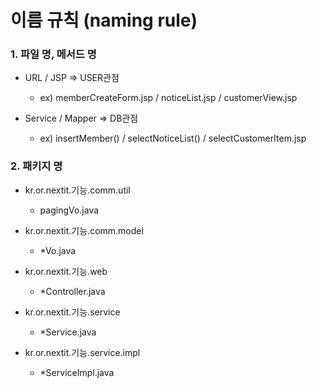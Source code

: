 # 이름 규칙 (naming rule)

### 1. 파일 명, 메서드 명

+ URL / JSP => USER관점
	- ex) memberCreateForm.jsp / noticeList.jsp / customerView.jsp

+ Service / Mapper => DB관점
	- ex) insertMember() / selectNoticeList() / selectCustomerItem.jsp


### 2. 패키지 명
+ kr.or.nextit.기능.comm.util
	- pagingVo.java

+ kr.or.nextit.기능.comm.model
	- \*Vo.java

+ kr.or.nextit.기능.web
	- \*Controller.java

+ kr.or.nextit.기능.service
	- \*Service.java

+ kr.or.nextit.기능.service.impl
	- \*ServiceImpl.java
